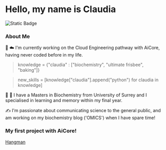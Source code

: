 # Hello, my name is Claudia
![Static Badge](https://img.shields.io/badge/AiCore-Claudia-orange?labelColor=FFCC33&color=00CCFF) 

### About Me

:snake: :cloud: I'm currently working on the Cloud Engineering pathway with AiCore, having never coded before in my life.

> knowledge = {"claudia" : ["biochemistry", "ultimate frisbee", "baking"]}

> new_skills = [knowledge["claudia"].append("python") for claudia in knowledge]

:dna: :brain: I have a Masters in Biochemistry from University of Surrey and I specialised in learning and memory within my final year. 

:writing_hand: I'm passionate about communicating science to the general public, and am working on my biochemistry blog ('OMICS') when I have spare time!

### My first project with AiCore!

[Hangman](https://github.com/Claudiomics/hangman.git)
